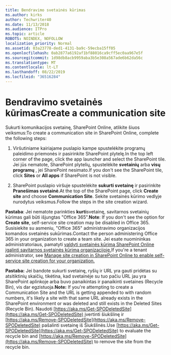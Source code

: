 ```yaml
---
title: Bendravimo svetainės kūrimas
ms.author: kirks
author: Techwriter40
ms.date: 11/13/2018
ms.audience: ITPro
ms.topic: article
ROBOTS: NOINDEX, NOFOLLOW
localization_priority: Normal
ms.assetid: 03a23778-ded1-4131-ba9c-59ecba15ff05
ms.openlocfilehash: 0ab2877a6192af1bf88016ca9cff5ec0aa967e5f
ms.sourcegitcommit: 1d98db8acb9959aba3b5e308a567ade6b62da56c
ms.translationtype: MT
ms.contentlocale: lt-LT
ms.lasthandoff: 08/22/2019
ms.locfileid: "36516284"
---
```

# <a name="create-a-communication-site"></a><span data-ttu-id="cc0f3-102">Bendravimo svetainės kūrimas</span><span class="sxs-lookup"><span data-stu-id="cc0f3-102">Create a communication site</span></span>

<span data-ttu-id="cc0f3-103">Sukurti komunikacijos svetainę, SharePoint Online, atlikite šiuos veiksmus:</span><span class="sxs-lookup"><span data-stu-id="cc0f3-103">To create a communication site in SharePoint Online, complete the following steps:</span></span> 
  
1. <span data-ttu-id="cc0f3-104">Viršutiniame kairiajame puslapio kampe spustelėkite programų paleidimo priemonės ir pasirinkite SharePoint plytelę.</span><span class="sxs-lookup"><span data-stu-id="cc0f3-104">In the top left corner of the page, click the app launcher and select the SharePoint tile.</span></span> <span data-ttu-id="cc0f3-105">Jei jūs nematote, SharePoint plytelių, spustelėkite **svetainių** arba **visų programų** , jei SharePoint nesimato.</span><span class="sxs-lookup"><span data-stu-id="cc0f3-105">If you don't see the SharePoint tile, click **Sites** or **All apps** if SharePoint is not visible.</span></span> 
    
2. <span data-ttu-id="cc0f3-106">SharePoint puslapio viršuje spustelėkite **sukurti svetainę** ir pasirinkite **Pranešimas svetainė**.</span><span class="sxs-lookup"><span data-stu-id="cc0f3-106">At the top of the SharePoint page, click **Create site** and choose **Communication Site**.</span></span> <span data-ttu-id="cc0f3-107">Sekite svetainės kūrimo vedlyje nurodytus veiksmus.</span><span class="sxs-lookup"><span data-stu-id="cc0f3-107">Follow the steps in the site creation wizard.</span></span> 
    
 <span data-ttu-id="cc0f3-108">**Pastaba**: Jei nematote parinkties **kurti**svetainę, savitarnos svetainių kūrimas gali būti išjungtas "Office 365".</span><span class="sxs-lookup"><span data-stu-id="cc0f3-108">**Note**: If you don't see the option for **Create site**, self-service site creation may be disabled in Office 365.</span></span> <span data-ttu-id="cc0f3-109">Susisiekite su asmeniu, "Office 365" administravimo organizacijos komandos svetainės sukūrimas.</span><span class="sxs-lookup"><span data-stu-id="cc0f3-109">Contact the person administering Office 365 in your organization to create a team site.</span></span> <span data-ttu-id="cc0f3-110">Jei esate nuomininkas administratoriaus, pamatyti [valdyti svetainės kūrimą SharePoint Online įgalinti savitarnos svetainės kūrimą organizacijoje.](https://go.microsoft.com/fwlink/?linkid=2018780)</span><span class="sxs-lookup"><span data-stu-id="cc0f3-110">If you're a tenant administrator, see [Manage site creation in SharePoint Online to enable self-service site creation for your organization.](https://go.microsoft.com/fwlink/?linkid=2018780)</span></span>
  
 <span data-ttu-id="cc0f3-111">**Pastaba:** Jei bandote sukurti svetainę, ryšių ir URL yra gauti pridėtas su atsitiktinių skaičių, tikėtina, kad svetainėje su tuo pačiu URL jau yra SharePoint aplinkoje arba buvo panaikintas ir panaikinti svetaines (Recycle Bin), vis dar egzistuoja.</span><span class="sxs-lookup"><span data-stu-id="cc0f3-111">**Note:** If you're attempting to create a Communication Site and the URL is getting appended to with random numbers, it's likely a site with that same URL already exists in the SharePoint environment or was deleted and still exists in the Deleted Sites (Recycle Bin).</span></span> <span data-ttu-id="cc0f3-112">Naudoti [https://aka.ms/Get-SPODeletedSite](https://aka.ms/Get-SPODeletedSite) įvertinti šiukšlinę ir [https://aka.ms/Remove-SPODeletedSite](https://aka.ms/Remove-SPODeletedSite) pašalinti svetainę iš Šiukšlinės.</span><span class="sxs-lookup"><span data-stu-id="cc0f3-112">Use [https://aka.ms/Get-SPODeletedSite](https://aka.ms/Get-SPODeletedSite) to evaluate the recycle bin and [https://aka.ms/Remove-SPODeletedSite](https://aka.ms/Remove-SPODeletedSite) to remove the site from the recycle bin.</span></span> 
  


